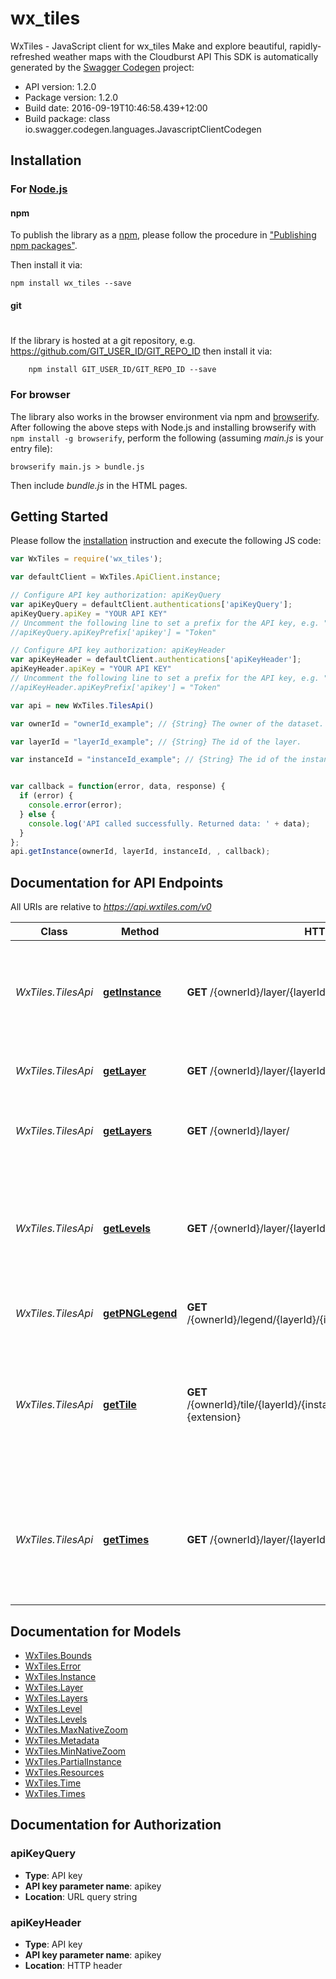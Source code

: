 # wx_tiles

WxTiles - JavaScript client for wx_tiles
Make and explore beautiful, rapidly-refreshed weather maps with the Cloudburst API
This SDK is automatically generated by the [Swagger Codegen](https://github.com/swagger-api/swagger-codegen) project:

- API version: 1.2.0
- Package version: 1.2.0
- Build date: 2016-09-19T10:46:58.439+12:00
- Build package: class io.swagger.codegen.languages.JavascriptClientCodegen

## Installation

### For [Node.js](https://nodejs.org/)

#### npm

To publish the library as a [npm](https://www.npmjs.com/),
please follow the procedure in ["Publishing npm packages"](https://docs.npmjs.com/getting-started/publishing-npm-packages).

Then install it via:

```shell
npm install wx_tiles --save
```

#### git
#
If the library is hosted at a git repository, e.g.
https://github.com/GIT_USER_ID/GIT_REPO_ID
then install it via:

```shell
    npm install GIT_USER_ID/GIT_REPO_ID --save
```

### For browser

The library also works in the browser environment via npm and [browserify](http://browserify.org/). After following
the above steps with Node.js and installing browserify with `npm install -g browserify`,
perform the following (assuming *main.js* is your entry file):

```shell
browserify main.js > bundle.js
```

Then include *bundle.js* in the HTML pages.

## Getting Started

Please follow the [installation](#installation) instruction and execute the following JS code:

```javascript
var WxTiles = require('wx_tiles');

var defaultClient = WxTiles.ApiClient.instance;

// Configure API key authorization: apiKeyQuery
var apiKeyQuery = defaultClient.authentications['apiKeyQuery'];
apiKeyQuery.apiKey = "YOUR API KEY"
// Uncomment the following line to set a prefix for the API key, e.g. "Token" (defaults to null)
//apiKeyQuery.apiKeyPrefix['apikey'] = "Token"

// Configure API key authorization: apiKeyHeader
var apiKeyHeader = defaultClient.authentications['apiKeyHeader'];
apiKeyHeader.apiKey = "YOUR API KEY"
// Uncomment the following line to set a prefix for the API key, e.g. "Token" (defaults to null)
//apiKeyHeader.apiKeyPrefix['apikey'] = "Token"

var api = new WxTiles.TilesApi()

var ownerId = "ownerId_example"; // {String} The owner of the dataset.

var layerId = "layerId_example"; // {String} The id of the layer.

var instanceId = "instanceId_example"; // {String} The id of the instance.


var callback = function(error, data, response) {
  if (error) {
    console.error(error);
  } else {
    console.log('API called successfully. Returned data: ' + data);
  }
};
api.getInstance(ownerId, layerId, instanceId, , callback);

```

## Documentation for API Endpoints

All URIs are relative to *https://api.wxtiles.com/v0*

Class | Method | HTTP request | Description
------------ | ------------- | ------------- | -------------
*WxTiles.TilesApi* | [**getInstance**](docs/TilesApi.md#getInstance) | **GET** /{ownerId}/layer/{layerId}/instance/{instanceId}/ | Information about a particular (potentially non-persistant) instance of a layer
*WxTiles.TilesApi* | [**getLayer**](docs/TilesApi.md#getLayer) | **GET** /{ownerId}/layer/{layerId}/ | Information about a specific layer
*WxTiles.TilesApi* | [**getLayers**](docs/TilesApi.md#getLayers) | **GET** /{ownerId}/layer/ | Information about available Cloudburst layers
*WxTiles.TilesApi* | [**getLevels**](docs/TilesApi.md#getLevels) | **GET** /{ownerId}/layer/{layerId}/instance/{instanceId}/levels/ | A collection of vertical levels for which data exists and can be requested (as tiles) for an instance of a layer.
*WxTiles.TilesApi* | [**getPNGLegend**](docs/TilesApi.md#getPNGLegend) | **GET** /{ownerId}/legend/{layerId}/{instanceId}/{size}/{orientation}.png | A legend for PNG map tiles
*WxTiles.TilesApi* | [**getTile**](docs/TilesApi.md#getTile) | **GET** /{ownerId}/tile/{layerId}/{instanceId}/{time}/{level}/{z}/{x}/{y2}.{extension} | A tiled map image, for use by map clients capable of consuming PNG map images in OGC TMS coordinate notation.
*WxTiles.TilesApi* | [**getTimes**](docs/TilesApi.md#getTimes) | **GET** /{ownerId}/layer/{layerId}/instance/{instanceId}/times/ | A collection of moments in time for which data exists and can be requested (as tiles) for an instance of a layer.


## Documentation for Models

 - [WxTiles.Bounds](docs/Bounds.md)
 - [WxTiles.Error](docs/Error.md)
 - [WxTiles.Instance](docs/Instance.md)
 - [WxTiles.Layer](docs/Layer.md)
 - [WxTiles.Layers](docs/Layers.md)
 - [WxTiles.Level](docs/Level.md)
 - [WxTiles.Levels](docs/Levels.md)
 - [WxTiles.MaxNativeZoom](docs/MaxNativeZoom.md)
 - [WxTiles.Metadata](docs/Metadata.md)
 - [WxTiles.MinNativeZoom](docs/MinNativeZoom.md)
 - [WxTiles.PartialInstance](docs/PartialInstance.md)
 - [WxTiles.Resources](docs/Resources.md)
 - [WxTiles.Time](docs/Time.md)
 - [WxTiles.Times](docs/Times.md)


## Documentation for Authorization


### apiKeyQuery

- **Type**: API key
- **API key parameter name**: apikey
- **Location**: URL query string

### apiKeyHeader

- **Type**: API key
- **API key parameter name**: apikey
- **Location**: HTTP header

